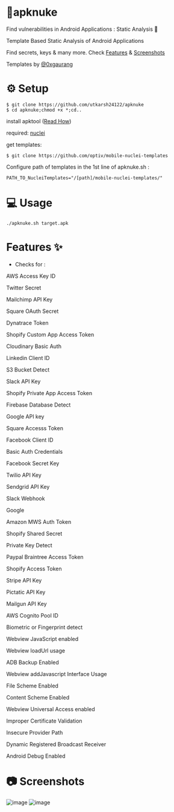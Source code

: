 # 📱apknuke
Find vulnerabilities in Android Applications : Static Analysis 🎯

Template Based Static Analysis of Android Applications 

Find secrets, keys & many more. Check [Features](https://github.com/utkarsh24122/apknuke#features-) & [Screenshots](https://github.com/utkarsh24122/apknuke#-screenshots)

Templates by [@0xgaurang](https://twitter.com/0xgaurang)

# ⚙ Setup
```
$ git clone https://github.com/utkarsh24122/apknuke
$ cd apknuke;chmod +x *;cd..
```
install apktool ([Read How](https://ibotpeaches.github.io/Apktool/install/))

required: [nuclei](https://github.com/projectdiscovery/nuclei)

get templates:
```
$ git clone https://github.com/optiv/mobile-nuclei-templates
```
Configure path of templates in the 1st line of apknuke.sh : 
```
PATH_TO_NucleiTemplates="/[path]/mobile-nuclei-templates/"
```

# 💻 Usage 
```
./apknuke.sh target.apk
```
# Features ✨

- Checks for :

 AWS Access Key ID 
 
 Twitter Secret 
 
 Mailchimp API Key 
 
 Square OAuth Secret 
 
 Dynatrace Token 
 
 Shopify Custom App Access Token 
 
 Cloudinary Basic Auth 
 
 Linkedin Client ID 
 
 S3 Bucket Detect 
 
 Slack API Key 
 
 Shopify Private App Access Token 
 
 Firebase Database Detect 
 
 Google API key 
 
 Square Accesss Token 
 
 Facebook Client ID 
 
 Basic Auth Credentials 
 
 Facebook Secret Key 
 
 Twilio API Key 
 
 Sendgrid API Key 
 
 Slack Webhook 
 
 Google 
 
 Amazon MWS Auth Token 
 
 Shopify Shared Secret 
 
 Private Key Detect 
 
 Paypal Braintree Access Token 
 
 Shopify Access Token 
 
 Stripe API Key 
 
 Pictatic API Key 
 
 Mailgun API Key 
 
 AWS Cognito Pool ID 
 
 Biometric or Fingerprint detect 
 
 Webview JavaScript enabled 
 
 Webview loadUrl usage 
 
 ADB Backup Enabled 
 
 Webview addJavascript Interface Usage 
 
 File Scheme Enabled 
 
 Content Scheme Enabled 
 
 Webview Universal Access enabled 
 
 Improper Certificate Validation 
 
 Insecure Provider Path 
 
 Dynamic Registered Broadcast Receiver 
 
 Android Debug Enabled 
 

# 📷 Screenshots
![image](https://user-images.githubusercontent.com/54320208/122881762-21599080-d359-11eb-94f9-bd1e4ec57669.png)
![image](https://user-images.githubusercontent.com/54320208/122882004-5fef4b00-d359-11eb-9e79-f57f10d5239c.png)
